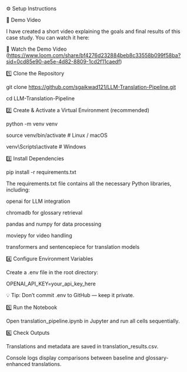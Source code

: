 ⚙️ Setup Instructions

🎥 Demo Video



I have created a short video explaining the goals and final results of this case study. You can watch it here:



🔗 Watch the Demo Video (https://www.loom.com/share/bf4276d232884beb8c33558b099f58ba?sid=0cd85e90-ae5e-4d82-8809-1cd2f11caedf)



1️⃣ Clone the Repository



git clone https://github.com/sgaikwad121/LLM-Translation-Pipeline.git

cd LLM-Translation-Pipeline





2️⃣ Create \& Activate a Virtual Environment (recommended)



python -m venv venv

source venv/bin/activate      # Linux / macOS

venv\\Scripts\\activate         # Windows





3️⃣ Install Dependencies



pip install -r requirements.txt





The requirements.txt file contains all the necessary Python libraries, including:



openai for LLM integration



chromadb for glossary retrieval



pandas and numpy for data processing



moviepy for video handling



transformers and sentencepiece for translation models



4️⃣ Configure Environment Variables

Create a .env file in the root directory:



OPENAI\_API\_KEY=your\_api\_key\_here





💡 Tip: Don’t commit .env to GitHub — keep it private.



5️⃣ Run the Notebook

Open translation\_pipeline.ipynb in Jupyter and run all cells sequentially.



6️⃣ Check Outputs

Translations and metadata are saved in translation\_results.csv.

Console logs display comparisons between baseline and glossary-enhanced translations.

